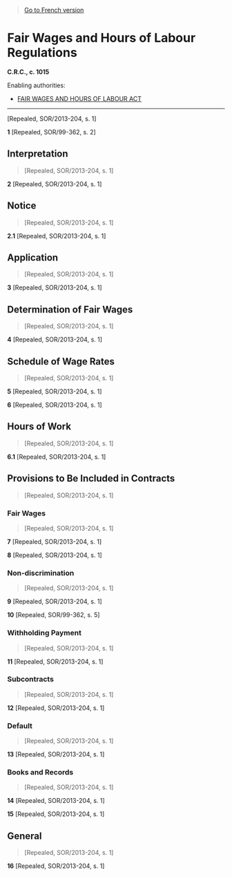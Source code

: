 > [Go to French version](/fr/Règlements/Codification%20des%20règlements%20du%20Canada/1001-1100/C.R.C.,%20ch.%201015.md)

# Fair Wages and Hours of Labour Regulations

**C.R.C., c. 1015**

Enabling authorities: 
- [FAIR WAGES AND HOURS OF LABOUR ACT](/en/Acts/Revised%20Statutes%20of%20Canada/L/L-4.md)

----------


[Repealed, SOR/2013-204, s. 1]


**1** [Repealed, SOR/99-362, s. 2]




## Interpretation
> [Repealed, SOR/2013-204, s. 1]



**2** [Repealed, SOR/2013-204, s. 1]




## Notice
> [Repealed, SOR/2013-204, s. 1]



**2.1** [Repealed, SOR/2013-204, s. 1]




## Application
> [Repealed, SOR/2013-204, s. 1]



**3** [Repealed, SOR/2013-204, s. 1]




## Determination of Fair Wages
> [Repealed, SOR/2013-204, s. 1]



**4** [Repealed, SOR/2013-204, s. 1]




## Schedule of Wage Rates
> [Repealed, SOR/2013-204, s. 1]



**5** [Repealed, SOR/2013-204, s. 1]



**6** [Repealed, SOR/2013-204, s. 1]




## Hours of Work
> [Repealed, SOR/2013-204, s. 1]



**6.1** [Repealed, SOR/2013-204, s. 1]




## Provisions to Be Included in Contracts
> [Repealed, SOR/2013-204, s. 1]




### Fair Wages
> [Repealed, SOR/2013-204, s. 1]



**7** [Repealed, SOR/2013-204, s. 1]



**8** [Repealed, SOR/2013-204, s. 1]




### Non-discrimination
> [Repealed, SOR/2013-204, s. 1]



**9** [Repealed, SOR/2013-204, s. 1]



**10** [Repealed, SOR/99-362, s. 5]




### Withholding Payment
> [Repealed, SOR/2013-204, s. 1]



**11** [Repealed, SOR/2013-204, s. 1]




### Subcontracts
> [Repealed, SOR/2013-204, s. 1]



**12** [Repealed, SOR/2013-204, s. 1]




### Default
> [Repealed, SOR/2013-204, s. 1]



**13** [Repealed, SOR/2013-204, s. 1]




### Books and Records
> [Repealed, SOR/2013-204, s. 1]



**14** [Repealed, SOR/2013-204, s. 1]



**15** [Repealed, SOR/2013-204, s. 1]




## General
> [Repealed, SOR/2013-204, s. 1]



**16** [Repealed, SOR/2013-204, s. 1]


